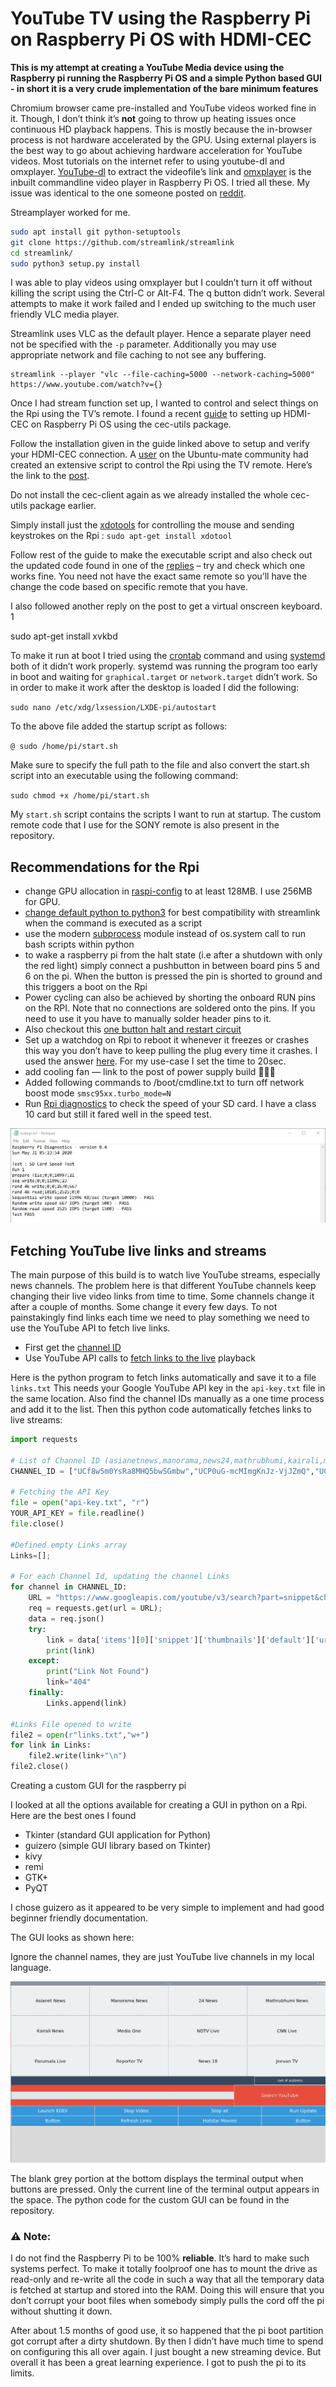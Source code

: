 # YouTube TV using the Raspberry Pi on Raspberry Pi OS with HDMI-CEC

**This is my attempt at creating a YouTube Media device using the Raspberry pi running the Raspberry Pi OS and a simple Python based GUI - in short it is a very crude implementation of the bare minimum features**

Chromium browser came pre-installed and YouTube videos worked fine in it. Though, I don’t think it’s **not** going to throw up heating issues once continuous HD playback happens. This is mostly because the in-browser process is not hardware accelerated by the GPU. Using external players is the best way to go about achieving hardware acceleration for YouTube videos. Most tutorials on the internet refer to using youtube-dl and omxplayer. [YouTube-dl](https://github.com/ytdl-org/youtube-dl) to extract the videofile’s link and [omxplayer](https://www.raspberrypi.org/documentation/raspbian/applications/omxplayer.md) is the inbuilt commandline video player in Raspberry Pi OS. I tried all these. My issue was identical to the one someone posted on [reddit](https://www.reddit.com/r/raspberry_pi/comments/8jfl5n/how_do_i_play_a_youtube_live_stream_full_screen).

Streamplayer worked for me.
```bash
sudo apt install git python-setuptools
git clone https://github.com/streamlink/streamlink
cd streamlink/
sudo python3 setup.py install
```

I was able to play videos using omxplayer but I couldn’t turn it off without killing the script using the Ctrl-C or Alt-F4. The q button didn’t work. Several attempts to make it work failed and I ended up switching to the much user friendly VLC media player.

Streamlink uses VLC as the default player. Hence a separate player need not be specified with the `-p` parameter. Additionally you may use appropriate network and file caching to not see any buffering.
```	
streamlink --player "vlc --file-caching=5000 --network-caching=5000" https://www.youtube.com/watch?v={}
```

Once I had stream function set up, I wanted to control and select things on the Rpi using the TV’s remote. I found a recent [guide](https://pimylifeup.com/raspberrypi-hdmi-cec/) to setting up HDMI-CEC on Raspberry Pi OS using the cec-utils package.

Follow the installation given in the guide linked above to setup and verify your HDMI-CEC connection. 
A [user](https://ubuntu-mate.community/u/GizmoXomziG) on the Ubuntu-mate community had created an extensive script to control the Rpi using the TV remote. Here’s the link to the [post](https://ubuntu-mate.community/t/controlling-raspberry-pi-with-tv-remote-using-hdmi-cec/4250).

Do not install the cec-client again as we already installed the whole cec-utils package earlier.

Simply install just the [xdotools](http://manpages.ubuntu.com/manpages/trusty/man1/xdotool.1.html) for controlling the mouse and sending keystrokes on the Rpi :
`sudo apt-get install xdotool`

Follow rest of the guide to make the executable script and also check out the updated code found in one of the [replies](https://ubuntu-mate.community/t/controlling-raspberry-pi-with-tv-remote-using-hdmi-cec/4250/4) – try and check which one works fine. You need not have the exact same remote so you’ll have the change the code based on specific remote that you have.

I also followed another reply on the post to get a virtual onscreen keyboard.
1
	
sudo apt-get install xvkbd

To make it run at boot I tried using the [crontab](https://www.raspberrypi.org/documentation/linux/usage/cron.md) command and using [systemd](https://www.raspberrypi.org/documentation/linux/usage/systemd.md) both of it didn’t work properly. systemd was running the program too early in boot and waiting for `graphical.target` or `network.target` didn’t work. So in order to make it work after the desktop is loaded I did the following:

`sudo nano /etc/xdg/lxsession/LXDE-pi/autostart`

To the above file added the startup script as follows:

`@ sudo /home/pi/start.sh`

Make sure to specify the full path to the file and also convert the start.sh script into an executable using the following command:

`sudo chmod +x /home/pi/start.sh`

My `start.sh` script contains the scripts I want to run at startup. The custom remote code that I use for the SONY remote is also present in the repository.

## Recommendations for the Rpi
- change GPU allocation in [raspi-config](https://www.raspberrypi.org/documentation/configuration/raspi-config.md) to at least 128MB. I use 256MB for GPU.
- [change default python to python3](https://linuxconfig.org/how-to-change-from-default-to-alternative-python-version-on-debian-linux) for best compatibility with streamlink when the command is executed as a script
- use the modern [subprocess](https://docs.python.org/3/library/subprocess.html#subprocess-replacements) module instead of os.system call to run bash scripts within python
- to wake a raspberry pi from the halt state (i.e after a shutdown with only the red light) simply connect a pushbutton in between board pins 5 and 6 on the pi. When the button is pressed the pin is shorted to ground and this triggers a boot on the Rpi
- Power cycling can also be achieved by shorting the onboard RUN pins on the RPI. Note that no connections are soldered onto the pins. If you need to use it you have to manually solder header pins to it.
- Also checkout this [one button halt and restart circuit](https://www.raspberrypi.org/forums/viewtopic.php?t=140994)
- Set up a watchdog on Rpi to reboot it whenever it freezes or crashes this way you don’t have to keep pulling the plug every time it crashes. I used the answer [here](https://raspberrypi.stackexchange.com/questions/99584/rpi-freezes-every-now-and-then-how-to-fix-it-with-a-watchdog). For my use-case I set the time to 20sec.
- add cooling fan — link to the post of power supply build 🔴🔴🔴
- Added following commands to /boot/cmdline.txt to turn off network boost mode `smsc95xx.turbo_mode=N`
- Run [Rpi diagnostics](https://www.raspberrypi.org/blog/sd-card-speed-test/) to check the speed of your SD card. I have a class 10 card but still it fared well in the speed test.

![Rpi diagnostics](https://github.com/glenzac/raspberrypi-tv/blob/master/rpi_diagnostics.jpg)

## Fetching YouTube live links and streams

The main purpose of this build is to watch live YouTube streams, especially news channels. The problem here is that different YouTube channels keep changing their live video links from time to time. Some channels change it after a couple of months. Some change it every few days. To not painstakingly find links each time we need to play something we need to use the YouTube API to fetch live links.

- First get the [channel ID](https://stackoverflow.com/questions/14366648/how-can-i-get-a-channel-id-from-youtube)
- Use YouTube API calls to [fetch links to the live](https://stackoverflow.com/questions/37521853/how-to-get-youtube-live-stream-by-channel-id-in-youtube-api-v3-in-android) playback 

Here is the python program to fetch links automatically and save it to a file `links.txt` This needs your Google YouTube API key in the `api-key.txt` file in the same location. Also find the channel IDs manually as a one time process and add it to the list. Then this python code automatically fetches links to live streams:

```python
import requests
 
# List of Channel ID (asianetnews,manorama,news24,mathrubhumi,kairali,mediaone,NDTV News,CNN Live,Parumala,Reporter,news18,jeevan,janam)
CHANNEL_ID = ["UCf8w5m0YsRa8MHQ5bwSGmbw","UCP0uG-mcMImgKnJz-VjJZmQ","UCup3etEdjyF1L3sRbU-rKLw","UCwXrBBZnIh2ER4lal6WbAHw","UCkCWitaToNG1_lR-Si1oMrg","UC-f7r46JhYv78q5pGrO6ivA","UCZFMm1mMw0F81Z37aaEzTUA","UCef1-8eOpJgud7szVPlZQAQ","UC8ebJ_anG4byfhC_2hT7eKw","UCFx1nseXKTc1Culiu3neeSQ","UC-mMi78WJST4N5o8_i1FoXw","UCjX2Z1XGWEbKEGgKMACbhkw","UCNVkxRPqsBNejO6B9thG9Xw"]

# Fetching the API Key
file = open("api-key.txt", "r")
YOUR_API_KEY = file.readline()
file.close()
 
#Defined empty Links array
Links=[];
 
# For each Channel Id, updating the channel Links 
for channel in CHANNEL_ID:
    URL = "https://www.googleapis.com/youtube/v3/search?part=snippet&channelId={}&eventType=live&type=video&key={}".format(channel,YOUR_API_KEY);
    req = requests.get(url = URL);
    data = req.json()
    try:
        link = data['items'][0]['snippet']['thumbnails']['default']['url'].split("/")[4];
        print(link)
    except:
        print("Link Not Found")
        link="404"
    finally:
        Links.append(link)
 
#Links File opened to write
file2 = open(r"links.txt","w+")
for link in Links:
    file2.write(link+"\n")
file2.close()
```


Creating a custom GUI for the raspberry pi

I looked at all the options available for creating a GUI in python on a Rpi. Here are the best ones I found
- Tkinter (standard GUI application for Python)
- guizero (simple GUI library based on Tkinter)
- kivy
- remi
- GTK+
- PyQT

I chose guizero as it appeared to be very simple to implement and had good beginner friendly documentation.

The GUI looks as shown here:

Ignore the channel names, they are just YouTube live channels in my local language.

![GUI](https://github.com/glenzac/raspberrypi-tv/blob/master/gui_rpi.png)

The blank grey portion at the bottom displays the terminal output when buttons are pressed. Only the current line of the terminal output appears in the space.
The python code for the custom GUI can be found in the repository.



### ⚠️ Note:
I do not find the Raspberry Pi to be 100% **reliable**. It’s hard to make such systems perfect. To make it totally foolproof one has to mount the drive as read-only and re-write all the code in such a way that all the temporary data is fetched at startup and stored into the RAM. Doing this will ensure that you don’t corrupt your boot files when somebody simply pulls the cord off the pi without shutting it down.

After about 1.5 months of good use, it so happened that the pi boot partition got corrupt after a dirty shutdown. By then I didn’t have much time to spend on configuring this all over again. I just bought a new streaming device. But overall it has been a great learning experience. I got to push the pi to its limits. 
